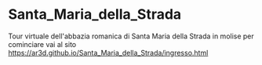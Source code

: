 # Santa_Maria_della_Strada
Tour virtuale dell'abbazia romanica di Santa Maria della Strada in molise
per cominciare vai al sito
https://ar3d.github.io/Santa_Maria_della_Strada/ingresso.html
